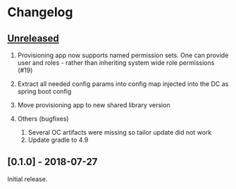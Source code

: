 # Changelog

## [Unreleased]

1. Provisioning app now supports named permission sets. One can provide user and roles - rather than inheriting system wide role permissions (#19)
1. Extract all needed config params into config map injected into the DC as spring boot config
1. Move provisioning app to new shared library version

1. Others (bugfixes)
   1. Several OC artifacts were missing so tailor update did not work
   1. Update gradle to 4.9 

## [0.1.0] - 2018-07-27

Initial release.

[Unreleased]: https://github.com/opendevstack/ods-provisioning-app/compare/0.1.0...HEAD
